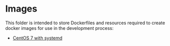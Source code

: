 # Images

This folder is intended to store Dockerfiles and resources required to create docker images for use in the development process:

- [CentOS 7 with systemd](./centos7-sysd/readme.md)

